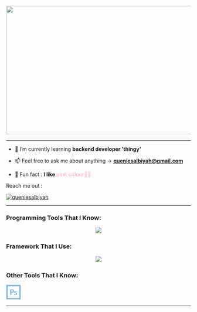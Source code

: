 <p align="center"> <img width="600" height="350" src="https://i.postimg.cc/RVHpB3t7/header.png"> </p>
<!-- <h1 align="center">Hello, I'm Fildzah Marissa (a.k.a Queniex) </h1>
<h3 align="center">An undergraduate Informatic Engineering || Backend Developer Enthusiast 👩🏻‍💻</h3> -->

<hr>

- 🌱 I’m currently learning **backend developer 'thingy'**

- 📫 Feel free to ask me about anything -> **queniesalbiyah@gmail.com**

- 🐰 Fun fact : **I like <span style="color:pink;">pink colour🏳️‍⚧️</span>**

<p align="left">Reach me out : </p>
<p align="left"> <a href="https://twitter.com/queniesalbiyah" target="blank"><img src="https://img.shields.io/twitter/follow/queniesalbiyah?logo=twitter&style=for-the-badge" alt="queniesalbiyah" /></a> </p>

<hr>
<h3 align="left">Programming Tools That I Know:</h3>
<p align="left"> 
<p align="center">
  <a href="https://skillicons.dev">
    <img src="https://skillicons.dev/icons?i=cpp,java,html,css,js,php,mysql," />
  </a>
</p>
  
<h3 align="left">Framework That I Use:</h3>
<p align="center">
  <a href="https://skillicons.dev">
    <img src="https://skillicons.dev/icons?i=tailwind,bootstrap,laravel,vue" />
  </a>
</p>

<h3 align="left">Other Tools That I Know:</h3>
<p align="left"> 
  <a href="https://www.photoshop.com/en" target="_blank" rel="noreferrer"> <img src="https://raw.githubusercontent.com/devicons/devicon/master/icons/photoshop/photoshop-line.svg" alt="photoshop" width="40" height="40"/> </a>
</p>

<hr>

<!--<p align="center"><img src="https://github-readme-stats.vercel.app/api?username=queniex&show_icons=true&theme=synthwave" alt="queniex" /></p><>-->
